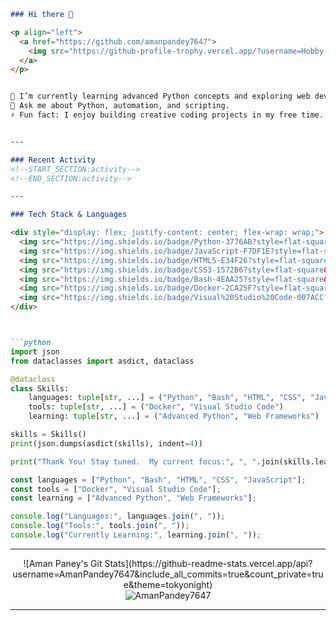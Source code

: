 ```markdown
### Hi there 👋

<p align="left"> 
  <a href="https://github.com/amanpandey7647">
    <img src="https://github-profile-trophy.vercel.app/?username=Hobby-Dev-0&no-bg=true" alt="Aman Pandey" />
  </a> 
</p>


🌱 I’m currently learning advanced Python concepts and exploring web development frameworks.
💬 Ask me about Python, automation, and scripting.
⚡ Fun fact: I enjoy building creative coding projects in my free time.


---

### Recent Activity
<!--START_SECTION:activity-->
<!--END_SECTION:activity-->

---

### Tech Stack & Languages

<div style="display: flex; justify-content: center; flex-wrap: wrap;">  <!-- Added flex-wrap for responsiveness -->
  <img src="https://img.shields.io/badge/Python-3776AB?style=flat-square&logo=python&logoColor=white" alt="Python Badge"/>
  <img src="https://img.shields.io/badge/JavaScript-F7DF1E?style=flat-square&logo=javascript&logoColor=black" alt="JavaScript Badge"/>
  <img src="https://img.shields.io/badge/HTML5-E34F26?style=flat-square&logo=html5&logoColor=white" alt="HTML Badge"/>
  <img src="https://img.shields.io/badge/CSS3-1572B6?style=flat-square&logo=css3&logoColor=white" alt="CSS Badge"/>
  <img src="https://img.shields.io/badge/Bash-4EAA25?style=flat-square&logo=gnu-bash&logoColor=white" alt="Bash Badge"/>
  <img src="https://img.shields.io/badge/Docker-2CA25F?style=flat-square&logo=docker&logoColor=white" alt="Docker Badge"/>
  <img src="https://img.shields.io/badge/Visual%20Studio%20Code-007ACC?style=flat-square&logo=visual-studio-code&logoColor=white" alt="VS Code Badge"/>
</div>



```python
import json
from dataclasses import asdict, dataclass

@dataclass
class Skills:
    languages: tuple[str, ...] = ("Python", "Bash", "HTML", "CSS", "JavaScript")
    tools: tuple[str, ...] = ("Docker", "Visual Studio Code")
    learning: tuple[str, ...] = ("Advanced Python", "Web Frameworks")

skills = Skills()
print(json.dumps(asdict(skills), indent=4))

print("Thank You! Stay tuned.  My current focus:", ", ".join(skills.learning)) 
```

```javascript
const languages = ["Python", "Bash", "HTML", "CSS", "JavaScript"];
const tools = ["Docker", "Visual Studio Code"];
const learning = ["Advanced Python", "Web Frameworks"];

console.log("Languages:", languages.join(", "));
console.log("Tools:", tools.join(", "));
console.log("Currently Learning:", learning.join(", "));
```

---


<div align="center">
  ![Aman Paney's Git Stats](https://github-readme-stats.vercel.app/api?username=AmanPandey7647&include_all_commits=true&count_private=true&theme=tokyonight)
    <br/>  <!-- Line break for better spacing -->
  <img src="https://github-readme-stats.vercel.app/api/top-langs?username=AmanPandey7647&show_icons=true&locale=en&layout=compact&langs_count=15&theme=tokyonight&cache_seconds=0" alt="AmanPandey7647" /> <!-- Added cache_seconds=0 -->
</div>



---
